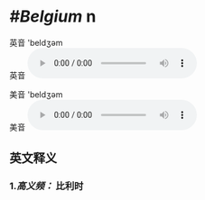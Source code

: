 # ***\#Belgium*** n
英音 'beldʒəm  
英音
<audio src="./media/Belgium1.aac" controls="controls"></audio>

美音 'beldʒəm  
美音
<audio src="./media/Belgium.aac" controls="controls"></audio>



  

英文释义
---
### 1.*高义频：* **比利时**  


